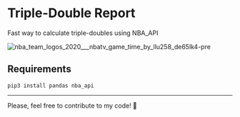 # Triple-Double Report

Fast way to calculate triple-doubles using NBA_API

![nba_team_logos_2020___nbatv_game_time_by_llu258_de65lk4-pre](https://github.com/raquelcreis/triple-double-nba-api/assets/64446494/17db0043-0f8d-4ff8-aa9d-93f42b8d3795)


## Requirements

```
pip3 install pandas nba_api
```

<hr>

Please, feel free to contribute to my code! 🚀
